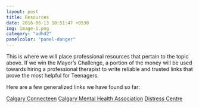 ```yaml
---
layout: post
title: Resources
date: 2016-06-13 10:51:47 +0530
img: image-1.png
category: "adhd2"
panelcolor: "panel-danger"
---
```

This is where we will place professional resources that pertain to the topic above. If we win the Mayor’s Challenge, a portion of the money will be used towards hiring a professional therapist to write reliable and trusted links that prove the most helpful for Teenagers.  

Here are a few generalized links we have found so far:

<a href="https://calgaryconnecteen.com/" class="btn btn-success">Calgary Connecteen</a>
<a href="http://cmha.calgary.ab.ca/" class="btn btn-info">Calgary Mental Health Association</a>
<a href="https://www.distresscentre.com/" class="btn btn-warning">Distress Centre</a>